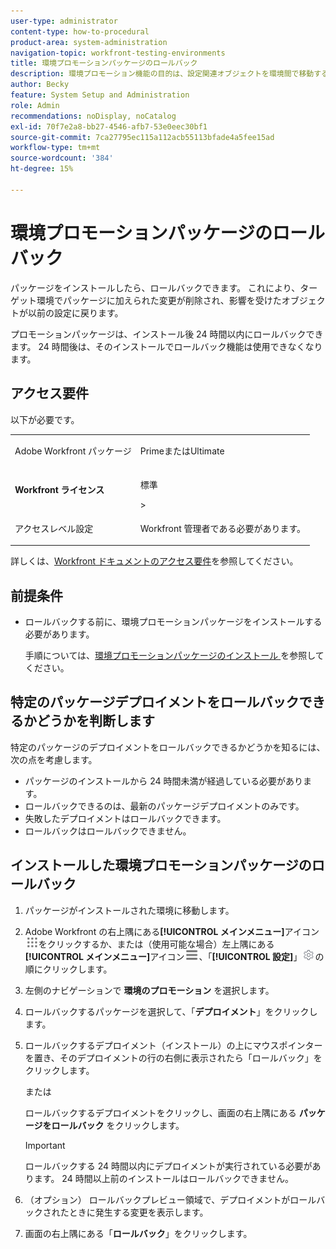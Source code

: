 ```yaml
---
user-type: administrator
content-type: how-to-procedural
product-area: system-administration
navigation-topic: workfront-testing-environments
title: 環境プロモーションパッケージのロールバック
description: 環境プロモーション機能の目的は、設定関連オブジェクトを環境間で移動する機能を提供することです。 インストールしたプロモーションパッケージをターゲット環境からロールバックする方法を説明します。
author: Becky
feature: System Setup and Administration
role: Admin
recommendations: noDisplay, noCatalog
exl-id: 70f7e2a8-bb27-4546-afb7-53e0eec30bf1
source-git-commit: 7ca27795ec115a112acb55113bfade4a5fee15ad
workflow-type: tm+mt
source-wordcount: '384'
ht-degree: 15%

---
```


# 環境プロモーションパッケージのロールバック



パッケージをインストールしたら、ロールバックできます。 これにより、ターゲット環境でパッケージに加えられた変更が削除され、影響を受けたオブジェクトが以前の設定に戻ります。

プロモーションパッケージは、インストール後 24 時間以内にロールバックできます。 24 時間後は、そのインストールでロールバック機能は使用できなくなります。

## アクセス要件

以下が必要です。

<table>
  <tr>
   <td>Adobe Workfront パッケージ
   </td>
   <td> <p>PrimeまたはUltimate</p>
   </td>
  </tr>
  <tr>
   <td><strong>Workfront ライセンス </strong>
   </td>
   <td> <p>標準</p>&gt;
   </td>
  </tr>
   <tr>
   <td>アクセスレベル設定
   </td>
   <td><p>Workfront 管理者である必要があります。</p>
   </td>
  </tr>
</table>

詳しくは、[Workfront ドキュメントのアクセス要件](/help/quicksilver/administration-and-setup/add-users/access-levels-and-object-permissions/access-level-requirements-in-documentation.md)を参照してください。

## 前提条件

* ロールバックする前に、環境プロモーションパッケージをインストールする必要があります。

  手順については、[&#x200B; 環境プロモーションパッケージのインストール &#x200B;](/help/quicksilver/administration-and-setup/set-up-workfront/workfront-testing-environments/environment-promotion-install-package.md) を参照してください。


## 特定のパッケージデプロイメントをロールバックできるかどうかを判断します

特定のパッケージのデプロイメントをロールバックできるかどうかを知るには、次の点を考慮します。

* パッケージのインストールから 24 時間未満が経過している必要があります。
* ロールバックできるのは、最新のパッケージデプロイメントのみです。
* 失敗したデプロイメントはロールバックできます。
* ロールバックはロールバックできません。


## インストールした環境プロモーションパッケージのロールバック

1. パッケージがインストールされた環境に移動します。
1. Adobe Workfront の右上隅にある&#x200B;**[!UICONTROL メインメニュー]**&#x200B;アイコン![メインメニュー](/help/_includes/assets/main-menu-icon.png)をクリックするか、または（使用可能な場合）左上隅にある&#x200B;**[!UICONTROL メインメニュー]**&#x200B;アイコン![メインメニュー](/help/_includes/assets/main-menu-icon-left-nav.png)、「**[!UICONTROL 設定]**」![設定アイコン](/help/_includes/assets/gear-icon-setup.png)の順にクリックします。
1. 左側のナビゲーションで **環境のプロモーション** を選択します。
1. ロールバックするパッケージを選択して、「**デプロイメント**」をクリックします。
1. ロールバックするデプロイメント（インストール）の上にマウスポインターを置き、そのデプロイメントの行の右側に表示されたら「ロールバック」をクリックします。

   または

   ロールバックするデプロイメントをクリックし、画面の右上隅にある **パッケージをロールバック** をクリックします。

   >[!IMPORTANT]
   >
   >ロールバックする 24 時間以内にデプロイメントが実行されている必要があります。 24 時間以上前のインストールはロールバックできません。

1. （オプション） ロールバックプレビュー領域で、デプロイメントがロールバックされたときに発生する変更を表示します。
1. 画面の右上隅にある「**ロールバック**」をクリックします。
